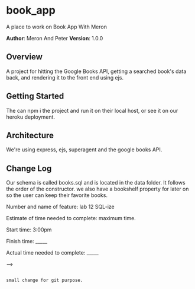 # book_app
A place to work on Book App With Meron

**Author**: Meron And Peter
**Version**: 1.0.0 

## Overview
A project for hitting the Google Books API, getting a searched book's data back, and rendering it to the front end using ejs. 

## Getting Started

The can npm i the project and run it on their local host, or see it on our heroku deployment. 

## Architecture

We're using express, ejs, superagent and the google books API. 

## Change Log
<!-- Use this area to document the iterative changes made to your application as each feature is successfully implemented. Use time stamps. Here's an examples:

01-01-2001 4:59pm - Application now has a fully-functional express server, with GET and POST routes for the book resource.

## Credits and Collaborations
<!-- Give credit (and a link) to other people or resources that helped you build this application. -->

Our schema is called books.sql and is located in the data folder. It follows the order of the constructor. we also have a bookshelf property for later on so the user can keep their favorite books. 

Number and name of feature: lab 12 SQL-ize

Estimate of time needed to complete: maximum time. 

Start time: 3:00pm

Finish time: _____

Actual time needed to complete: _____

-->
```

small change for git purpose. 
